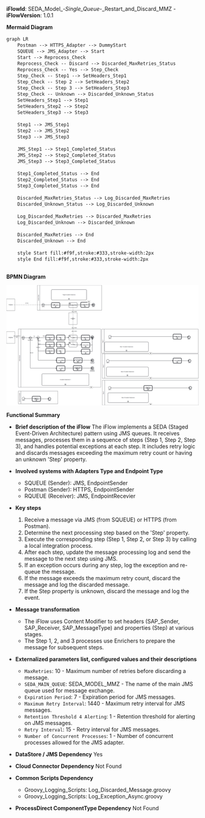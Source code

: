 **iFlowId**: SEDA_Model_-_Single_Queue_-_Restart_and_Discard_MMZ - **iFlowVersion**: 1.0.1

**Mermaid Diagram**
```mermaid
graph LR
    Postman --> HTTPS_Adapter --> DummyStart
    SQUEUE --> JMS_Adapter --> Start
    Start --> Reprocess_Check
    Reprocess_Check -- Discard --> Discarded_MaxRetries_Status
    Reprocess_Check -- Yes --> Step_Check
    Step_Check -- Step1 --> SetHeaders_Step1
    Step_Check -- Step 2 --> SetHeaders_Step2
    Step_Check -- Step 3 --> SetHeaders_Step3
    Step_Check -- Unknown --> Discarded_Unknown_Status
    SetHeaders_Step1 --> Step1
    SetHeaders_Step2 --> Step2
    SetHeaders_Step3 --> Step3

    Step1 --> JMS_Step1
    Step2 --> JMS_Step2
    Step3 --> JMS_Step3
    
    JMS_Step1 --> Step1_Completed_Status
    JMS_Step2 --> Step2_Completed_Status
    JMS_Step3 --> Step3_Completed_Status

    Step1_Completed_Status --> End
    Step2_Completed_Status --> End
    Step3_Completed_Status --> End

    Discarded_MaxRetries_Status --> Log_Discarded_MaxRetries
    Discarded_Unknown_Status --> Log_Discarded_Unknown

    Log_Discarded_MaxRetries --> Discarded_MaxRetries
    Log_Discarded_Unknown --> Discarded_Unknown

    Discarded_MaxRetries --> End
    Discarded_Unknown --> End

    style Start fill:#f9f,stroke:#333,stroke-width:2px
    style End fill:#f9f,stroke:#333,stroke-width:2px
    
```
**BPMN Diagram**

![BPMN Diagram](./SEDA_Model_-_Single_Queue_-_Restart_and_Discard_MMZ-1.0.1.png "BPMN Diagram")

**Functional Summary**
- **Brief description of the iFlow**
The iFlow implements a SEDA (Staged Event-Driven Architecture) pattern using JMS queues. It receives messages, processes them in a sequence of steps (Step 1, Step 2, Step 3), and handles potential exceptions at each step. It includes retry logic and discards messages exceeding the maximum retry count or having an unknown 'Step' property.

- **Involved systems with Adapters Type and Endpoint Type**
    - SQUEUE (Sender): JMS, EndpointSender
    - Postman (Sender): HTTPS, EndpointSender
    - RQUEUE (Receiver): JMS, EndpointRecevier

- **Key steps**
    1. Receive a message via JMS (from SQUEUE) or HTTPS (from Postman).
    2. Determine the next processing step based on the 'Step' property.
    3. Execute the corresponding step (Step 1, Step 2, or Step 3) by calling a local integration process.
    4. After each step, update the message processing log and send the message to the next step using JMS.
    5. If an exception occurs during any step, log the exception and re-queue the message.
    6. If the message exceeds the maximum retry count, discard the message and log the discarded message.
    7. If the Step property is unknown, discard the message and log the event.

- **Message transformation**
    - The iFlow uses Content Modifier to set headers (SAP_Sender, SAP_Receiver, SAP_MessageType) and properties (Step) at various stages.
    - The Step 1, 2, and 3 processes use Enrichers to prepare the message for subsequent steps.

- **Externalized parameters list, configured values and their descriptions**
    - `MaxRetries`: 10 - Maximum number of retries before discarding a message.
    - `SEDA_MAIN_QUEUE`: SEDA_MODEL_MMZ - The name of the main JMS queue used for message exchange.
    - `Expiration Period`: 7 - Expiration period for JMS messages.
    - `Maximum Retry Interval`: 1440 - Maximum retry interval for JMS messages.
    - `Retention Threshold 4 Alerting`: 1 - Retention threshold for alerting on JMS messages.
    - `Retry Interval`: 15 - Retry interval for JMS messages.
    - `Number of Concurrent Processes`: 1 - Number of concurrent processes allowed for the JMS adapter.

- **DataStore / JMS Dependency**
Yes

- **Cloud Connector Dependency**
Not Found

- **Common Scripts Dependency**
    - Groovy_Logging_Scripts: Log_Discarded_Message.groovy
    - Groovy_Logging_Scripts: Log_Exception_Async.groovy

- **ProcessDirect ComponentType Dependency**
Not Found